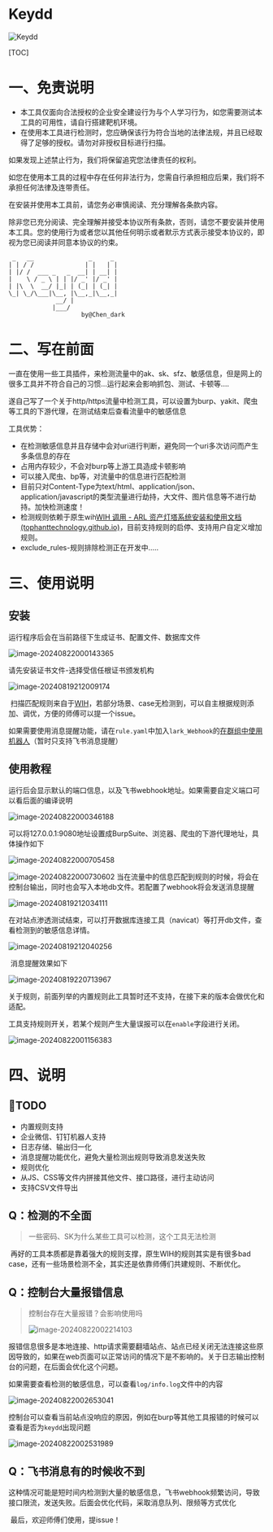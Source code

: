 # Keydd

![Keydd](https://socialify.git.ci/YouChenJun/Keydd/image?description=1&descriptionEditable=%E4%BB%8E%E6%B5%81%E9%87%8F%E5%8C%85%E5%8C%B9%E9%85%8D%E6%95%8F%E6%84%9F%E4%BF%A1%E6%81%AF%E7%9A%84%E6%B8%97%E9%80%8F%E7%A5%9E%E5%99%A8&font=Inter&forks=1&issues=1&language=1&logo=https%3A%2F%2Favatars.githubusercontent.com%2Fu%2F53772533%3Fv%3D4%26size%3D400&name=1&owner=1&pattern=Floating%20Cogs&stargazers=1&theme=Dark)

[TOC]



# 一、免责说明

- 本工具仅面向合法授权的企业安全建设行为与个人学习行为，如您需要测试本工具的可用性，请自行搭建靶机环境。
- 在使用本工具进行检测时，您应确保该行为符合当地的法律法规，并且已经取得了足够的授权。请勿对非授权目标进行扫描。

如果发现上述禁止行为，我们将保留追究您法律责任的权利。

如您在使用本工具的过程中存在任何非法行为，您需自行承担相应后果，我们将不承担任何法律及连带责任。

在安装并使用本工具前，请您务必审慎阅读、充分理解各条款内容。

除非您已充分阅读、完全理解并接受本协议所有条款，否则，请您不要安装并使用本工具。您的使用行为或者您以其他任何明示或者默示方式表示接受本协议的，即视为您已阅读并同意本协议的约束。

```
 _   __               _     _ 
| | / /              | |   | |
| |/ /  ___ _   _  __| | __| |
|    \ / _ \ | | |/ _' |/ _' |
| |\  \  __/ |_| | (_| | (_| |
\_| \_/\___|\__, |\__,_|\__,_|
             __/ |            
            |___/
					by@Chen_dark
```



# 二、写在前面

​	一直在使用一些工具插件，来检测流量中的ak、sk、sfz、敏感信息，但是网上的很多工具并不符合自己的习惯...运行起来会影响抓包、测试、卡顿等....

​	遂自己写了一个关于http/https流量中检测工具，可以设置为burp、yakit、爬虫等工具的下游代理，在测试结束后查看流量中的敏感信息

工具优势：

- 在检测敏感信息并且存储中会对uri进行判断，避免同一个uri多次访问而产生多条信息的存在
- 占用内存较少，不会对burp等上游工具造成卡顿影响
- 可以接入爬虫、bp等，对流量中的信息进行匹配检测
- 目前只对Content-Type为text/html、application/json、application/javascript的类型流量进行劫持，大文件、图片信息等不进行劫持。加快检测速度！
- 检测规则依赖于原生wih[WIH 调用 - ARL 资产灯塔系统安装和使用文档 (tophanttechnology.github.io)](https://tophanttechnology.github.io/ARL-doc/function_desc/web_info_hunter/)，目前支持规则的启停、支持用户自定义增加规则。
- exclude_rules-规则排除检测正在开发中.....

# 三、使用说明

## 安装

运行程序后会在当前路径下生成证书、配置文件、数据库文件

![image-20240822000143365](README.assets/image-20240822000143365.png)

请先安装证书文件-选择受信任根证书颁发机构

![image-20240819212009174](README.assets/image-20240819212009174.png)

​	扫描匹配规则来自于[WIH](https://tophanttechnology.github.io/ARL-doc/function_desc/web_info_hunter/)，若部分场景、case无检测到，可以自主根据规则添加、调优，方便的师傅可以提一个issue。

​	如果需要使用消息提醒功能，请在`rule.yaml`中加入`lark_Webhook`的[在群组中使用机器人](https://www.feishu.cn/hc/zh-CN/articles/360024984973-在群组中使用机器人)（暂时只支持飞书消息提醒）

## 使用教程

​	运行后会显示默认的端口信息，以及飞书webhook地址。如果需要自定义端口可以看后面的编译说明

![image-20240822000346188](README.assets/image-20240822000346188.png)

​	可以将127.0.0.1:9080地址设置成BurpSuite、浏览器、爬虫的下游代理地址，具体操作如下

![image-20240822000705458](README.assets/image-20240822000705458.png)

![image-20240822000730602](README.assets/image-20240822000730602.png)		当在流量中的信息匹配到规则的时候，将会在控制台输出，同时也会写入本地db文件。若配置了webhook将会发送消息提醒

![image-20240819212034111](README.assets/image-20240819212034111.png)

​	在对站点渗透测试结束，可以打开数据库连接工具（navicat）等打开db文件，查看检测到的敏感信息详情。

![image-20240819212040256](README.assets/image-20240819212040256.png)

​	消息提醒效果如下

![image-20240819220713967](README.assets/image-20240819220713967.png)

​	关于规则，前面列举的内置规则此工具暂时还不支持，在接下来的版本会做优化和适配。

​	工具支持规则开关，若某个规则产生大量误报可以在`enable`字段进行关闭。

![image-20240822001156383](README.assets/image-20240822001156383.png)

# 四、说明

## :notebook:TODO

- 内置规则支持
- 企业微信、钉钉机器人支持
- 日志存储、输出归一化
- 消息提醒功能优化，避免大量检测出规则导致消息发送失败
- 规则优化
- 从JS、CSS等文件内拼接其他文件、接口路径，进行主动访问
- 支持CSV文件导出

## Q：检测的不全面

>  一些密码、SK为什么某些工具可以检测，这个工具无法检测

​	再好的工具本质都是靠着强大的规则支撑，原生WIH的规则其实是有很多bad case，还有一些场景检测不全，其实还是依靠师傅们共建规则、不断优化。

## Q：控制台大量报错信息

> 控制台存在大量报错？会影响使用吗
>
> ![image-20240822002214103](README.assets/image-20240822002214103.png)

​	报错信息很多是本地连接、http请求需要翻墙站点、站点已经关闭无法连接这些原因导致的，如果在web页面可以正常访问的情况下是不影响的。关于日志输出控制台的问题，在后面会优化这个问题。

​	如果需要查看检测的敏感信息，可以查看`log/info.log`文件中的内容

![image-20240822002653041](README.assets/image-20240822002653041.png)

​	控制台可以查看当前站点没响应的原因，例如在burp等其他工具报错的时候可以查看是否为`keydd`出现问题

![image-20240822002531989](README.assets/image-20240822002531989.png)

## Q：飞书消息有的时候收不到

​	这种情况可能是短时间内检测到大量的敏感信息，飞书webhook频繁访问，导致接口限流，发送失败。后面会优化代码，采取消息队列、限频等方式优化



​	最后，欢迎师傅们使用，提issue！



